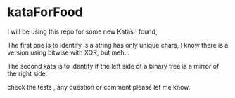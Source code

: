 # kataForFood

I will be using this repo for some new Katas I found, 

The first one is to identify is a string has only unique chars, I know there is a version using bitwise with XOR, but meh...

The second kata is to identify if the left side of a binary tree is a mirror of the right side.

check the tests , any question or comment please let me know.
